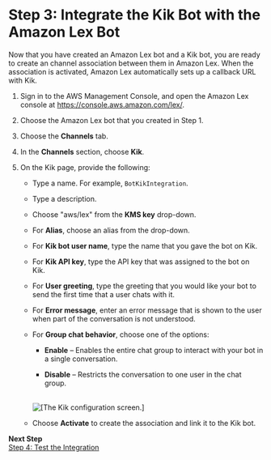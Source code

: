 # Step 3: Integrate the Kik Bot with the Amazon Lex Bot<a name="kik-bot-assoc-create-assoc"></a>

Now that you have created an Amazon Lex bot and a Kik bot, you are ready to create an channel association between them in Amazon Lex\. When the association is activated, Amazon Lex automatically sets up a callback URL with Kik\.

1. Sign in to the AWS Management Console, and open the Amazon Lex console at [https://console\.aws\.amazon\.com/lex/](https://console.aws.amazon.com/lex/)\. 

1. Choose the Amazon Lex bot that you created in Step 1\.

1. Choose the **Channels** tab\.

1. In the **Channels** section, choose **Kik**\. 

1. On the Kik page, provide the following:

   + Type a name\. For example, `BotKikIntegration`\.

   + Type a description\.

   + Choose "aws/lex" from the **KMS key** drop\-down\.

   + For **Alias**, choose an alias from the drop\-down\.

   + For **Kik bot user name**, type the name that you gave the bot on Kik\.

   + For **Kik API key**, type the API key that was assigned to the bot on Kik\.

   + For **User greeting**, type the greeting that you would like your bot to send the first time that a user chats with it\.

   + For **Error message**, enter an error message that is shown to the user when part of the conversation is not understood\.

   + For **Group chat behavior**, choose one of the options:

     + **Enable** – Enables the entire chat group to interact with your bot in a single conversation\.

     + **Disable** – Restricts the conversation to one user in the chat group\.

        
![\[The Kik configuration screen.\]](http://docs.aws.amazon.com/lex/latest/dg/images/kik-10.png)

   + Choose **Activate** to create the association and link it to the Kik bot\.

**Next Step**  
[Step 4: Test the Integration](kik-bot-assoc-test.md)